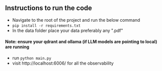 ## Instructions to run the code

- Navigate to the root of the project and run the below command
- `pip install -r requirements.txt`
- In the data folder place your data preferably any ".pdf"
#### Note: ensure your qdrant and ollama (if LLM models are pointing to local) are running
- run `python main.py`
- visit http://localhost:6006/ for all the observability
